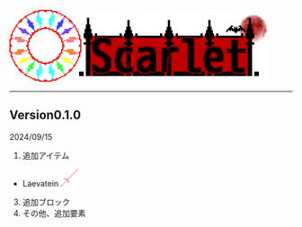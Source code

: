 ![Scarlet Logo](/IMG/Scarlet%20Logo.png)
___  
## Version0.1.0
2024/09/15
1. 追加アイテム
  - Laevatein <img src="/IMG/laevatein-1.0.2.png" height="32px">
3. 追加ブロック
4. その他、追加要素
